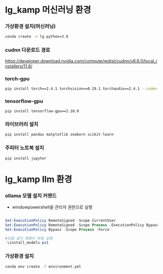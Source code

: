 # lg_kamp 머신러닝 환경

### 가상환경 설치(머신러닝)
```bash
conda create -n lg python=3.9
```

### cudnn 다운로드 경로
https://developer.download.nvidia.com/compute/redist/cudnn/v8.6.0/local_installers/11.8/


### torch-gpu
```bash
pip install torch==2.4.1 torchvision==0.19.1 torchaudio==2.4.1 --index-url https://download.pytorch.org/whl/cu118
```
### tensorflow-gpu
```
pip install tensorflow-gpu==2.10.0
```
### 라이브러리 설치
```bash
pip install pandas matplotlib seaborn scikit-learn
```
### 주피터 노트북 설치
```bash
pip install jupyter
```














# lg_kamp llm 환경


### ollama 모델 설치 커맨드 
- windowpowershell을 관리자 권한으로 실행

```powershell

Set-ExecutionPolicy RemoteSigned -Scope CurrentUser
Set-ExecutionPolicy RemoteSigned -Scope Process -ExecutionPolicy Bypass
Set-ExecutionPolicy Bypass -Scope Process -Force

#모델 설치 명령어 파일 실행
.\install_models.ps1
```


### 가상환경 설치
```bash
conda env create -f environment.yml
```
